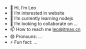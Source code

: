 - 👋 Hi, I’m Leo
- 👀 I’m interested in website
- 🌱 I’m currently learning nodejs
- 💞️ I’m looking to collaborate on ...
- 📫 How to reach me leo@itmax.cn
- 😄 Pronouns: ...
- ⚡ Fun fact: ...
